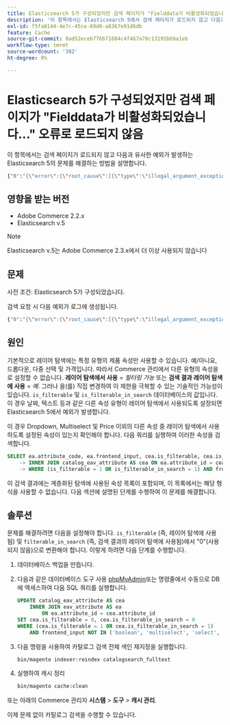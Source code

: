 ```yaml
---
title: Elasticsearch 5가 구성되었지만 검색 페이지가 "Fielddata가 비활성화되었습니다..." 오류로 로드되지 않음
description: '이 항목에서는 Elasticsearch 5에서 검색 페이지가 로드되지 않고 다음과 유사한 예외가 throw되는 문제를 해결하는 방법에 대해 설명합니다.'
exl-id: f5fa8144-4e7c-45ce-89d0-a8367e91d6db
feature: Cache
source-git-commit: 0ad52eceb776b71604c4f467a70c13191bb9a1eb
workflow-type: tm+mt
source-wordcount: '382'
ht-degree: 0%

---
```


# Elasticsearch 5가 구성되었지만 검색 페이지가 &quot;Fielddata가 비활성화되었습니다...&quot; 오류로 로드되지 않음

이 항목에서는 검색 페이지가 로드되지 않고 다음과 유사한 예외가 발생하는 Elasticsearch 5의 문제를 해결하는 방법을 설명합니다.

```bash
{"0":"{\"error\":{\"root_cause\":[{\"type\":\"illegal_argument_exception\",\"reason\":\"Fielddata is disabled on text fields by default. Set fielddata=true on [%attribute_code%]] in order to load fielddata in memory by uninverting the inverted index. Note that this can however use significant memory.\"}].
```

## 영향을 받는 버전

* Adobe Commerce 2.2.x
* Elasticsearch v.5

>[!NOTE]
>
>Elasticsearch v.5는 Adobe Commerce 2.3.x에서 더 이상 사용되지 않습니다

## 문제

사전 조건: Elasticsearch 5가 구성되었습니다.

검색 요청 시 다음 예외가 로그에 생성됩니다.

```bash
{"0":"{\"error\":{\"root_cause\":[{\"type\":\"illegal_argument_exception\",\"reason\":\"Fielddata is disabled on text fields by default. Set fielddata=true on [%attribute_code%]] in order to load fielddata in memory by uninverting the inverted index. Note that this can however use significant memory.\"}].
```

## 원인

기본적으로 레이어 탐색에는 특정 유형의 제품 속성만 사용할 수 있습니다. 예/아니요, 드롭다운, 다중 선택 및 가격입니다. 따라서 Commerce 관리에서 다른 유형의 속성을 로 설정할 수 없습니다. **레이어 탐색에서 사용** = *필터링 가능* 또는 **검색 결과 레이어 탐색에 사용** = *예*. 그러나 을(를) 직접 변경하여 이 제한을 극복할 수 있는 기술적인 가능성이 있습니다. `is_filterable` 및 `is_filterable_in_search` 데이터베이스의 값입니다. 이 경우 날짜, 텍스트 등과 같은 다른 속성 유형이 레이어 탐색에서 사용되도록 설정되면 Elasticsearch 5에서 예외가 발생합니다.

이 경우 Dropdown, Multiselect 및 Price 이외의 다른 속성 중 레이어 탐색에서 사용하도록 설정된 속성이 있는지 확인해야 합니다. 다음 쿼리를 실행하여 이러한 속성을 검색합니다.

```sql
SELECT ea.attribute_code, ea.frontend_input, cea.is_filterable, cea.is_filterable_in_search FROM eav_attribute AS ea
    -> INNER JOIN catalog_eav_attribute AS cea ON ea.attribute_id = cea.`attribute_id`
    -> WHERE (is_filterable = 1 OR is_filterable_in_search = 1) AND frontend_input NOT IN ('boolean', 'multiselect', 'select', 'price');
```

이 검색 결과에는 계층화된 탐색에 사용된 속성 목록이 포함되며, 이 목록에서는 해당 형식을 사용할 수 없습니다. 다음 섹션에 설명된 단계를 수행하여 이 문제를 해결합니다.

## 솔루션

문제를 해결하려면 다음을 설정해야 합니다. `is_filterable` (즉, 레이어 탐색에 사용됨) 및 `filterable_in_search` (즉, 검색 결과의 레이어 탐색에 사용됨)에서 &quot;0&quot;(사용되지 않음)으로 변환해야 합니다. 이렇게 하려면 다음 단계를 수행합니다.

1. 데이터베이스 백업을 만듭니다.
1. 다음과 같은 데이터베이스 도구 사용 [phpMyAdmin](https://devdocs.magento.com/guides/v2.2/install-gde/prereq/optional.html#install-optional-phpmyadmin)또는 명령줄에서 수동으로 DB에 액세스하여 다음 SQL 쿼리를 실행합니다.

   ```sql
   UPDATE catalog_eav_attribute AS cea
       INNER JOIN eav_attribute AS ea
           ON ea.attribute_id = cea.attribute_id
   SET cea.is_filterable = 0, cea.is_filterable_in_search = 0
   WHERE (cea.is_filterable = 1 OR cea.is_filterable_in_search = 1)
       AND frontend_input NOT IN ('boolean', 'multiselect', 'select', 'price');
   ```

1. 다음 명령을 사용하여 카탈로그 검색 전체 색인 재지정을 실행합니다.

   ```bash
   bin/magento indexer:reindex catalogsearch_fulltext
   ```

1. 실행하여 캐시 정리

   ```bash
   bin/magento cache:clean
   ```

또는 아래의 Commerce 관리자 **시스템** > **도구** > **캐시 관리**.

이제 문제 없이 카탈로그 검색을 수행할 수 있습니다.

